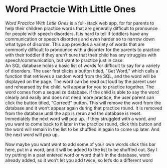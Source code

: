 # Word Practcie With Little Ones
_Word Practice With Little Ones_ is a full-stack web app, for for parents to help their children practice words that are generally difficult to pronounce for people with speech disorders. It is hard to tell if toddlers have any communication or speech disorders and even harder so to narrow down what type of disorder. This app provides a variety of words that are commonly difficult to pronounce with a disorder for the parents to practice with their toddler if they aren’t sure that their child has any struggles with speech/communication, but want to practice just in case. 
<br>
An SQL database holds a basic list of words for difficult to say for a variety of disorders. The user first clicks a button titled, "Get Word," which calls a function that retrieves a random word from the SQL, and the word will be displayed on the page. The word can be read out loud by the parent user and rehearsed by the child. will appear for you to practice together. The word comes from a sequelize database. If the child is able to say the word clearly and easily and does not need more practice, the user parent can click the button titled, "Correct!" button. This will remove the word from the database and it won’t appear again during that
practice round. It is removed from the database until the app is rerun and the database is reset. Immediately the next word will pop up. If they struggled with a word, and you want to come back to it later in the practice round, click this button and the word will remain in the list to be shuffled in again to come up later. And the next word will pop up.

Now maybe you want want to add some of your own words click this bar here, put in a word, and it will be added to the list to be shuffled out. Say I try putting in a past entered word or word that’s in the database, word already added, so it won’t let you add twice, so let’s do a different word
